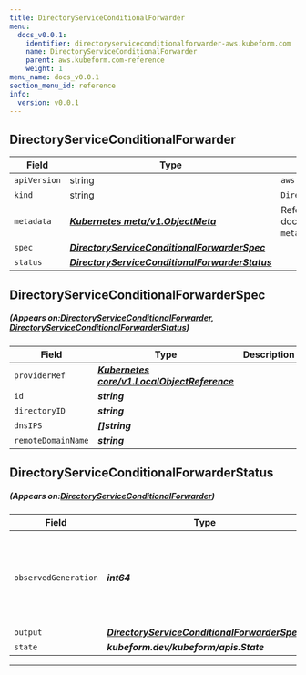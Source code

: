 ```yaml
---
title: DirectoryServiceConditionalForwarder
menu:
  docs_v0.0.1:
    identifier: directoryserviceconditionalforwarder-aws.kubeform.com
    name: DirectoryServiceConditionalForwarder
    parent: aws.kubeform.com-reference
    weight: 1
menu_name: docs_v0.0.1
section_menu_id: reference
info:
  version: v0.0.1
---
```


## DirectoryServiceConditionalForwarder
| Field | Type | Description |
| ------ | ----- | ----------- |
| `apiVersion` | string | `aws.kubeform.com/v1alpha1` |
|    `kind` | string | `DirectoryServiceConditionalForwarder` |
| `metadata` | ***[Kubernetes meta/v1.ObjectMeta](https://kubernetes.io/docs/reference/generated/kubernetes-api/v1.13/#objectmeta-v1-meta)***|Refer to the Kubernetes API documentation for the fields of the `metadata` field.|
| `spec` | ***[DirectoryServiceConditionalForwarderSpec](#DirectoryServiceConditionalForwarderSpec)***||
| `status` | ***[DirectoryServiceConditionalForwarderStatus](#DirectoryServiceConditionalForwarderStatus)***||
## DirectoryServiceConditionalForwarderSpec
##### (Appears on:[DirectoryServiceConditionalForwarder](#DirectoryServiceConditionalForwarder), [DirectoryServiceConditionalForwarderStatus](#DirectoryServiceConditionalForwarderStatus))
| Field | Type | Description |
| ------ | ----- | ----------- |
| `providerRef` | ***[Kubernetes core/v1.LocalObjectReference](https://kubernetes.io/docs/reference/generated/kubernetes-api/v1.13/#localobjectreference-v1-core)***||
| `id` | ***string***||
| `directoryID` | ***string***||
| `dnsIPS` | ***[]string***||
| `remoteDomainName` | ***string***||
## DirectoryServiceConditionalForwarderStatus
##### (Appears on:[DirectoryServiceConditionalForwarder](#DirectoryServiceConditionalForwarder))
| Field | Type | Description |
| ------ | ----- | ----------- |
| `observedGeneration` | ***int64***| ***(Optional)*** Resource generation, which is updated on mutation by the API Server.|
| `output` | ***[DirectoryServiceConditionalForwarderSpec](#DirectoryServiceConditionalForwarderSpec)***| ***(Optional)*** |
| `state` | ***kubeform.dev/kubeform/apis.State***| ***(Optional)*** |
---
